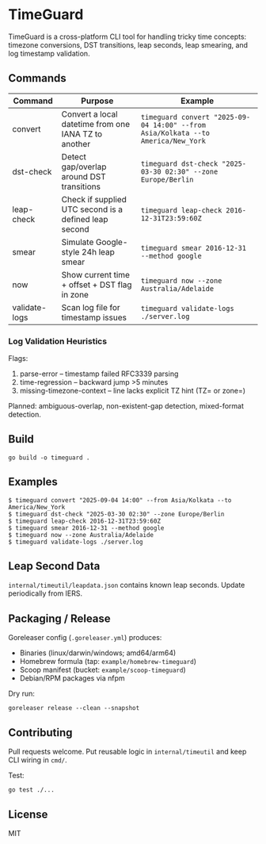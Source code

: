 # TimeGuard

TimeGuard is a cross-platform CLI tool for handling tricky time concepts: timezone conversions, DST transitions, leap seconds, leap smearing, and log timestamp validation.

## Commands

| Command | Purpose | Example |
|---------|---------|---------|
| convert | Convert a local datetime from one IANA TZ to another | `timeguard convert "2025-09-04 14:00" --from Asia/Kolkata --to America/New_York` |
| dst-check | Detect gap/overlap around DST transitions | `timeguard dst-check "2025-03-30 02:30" --zone Europe/Berlin` |
| leap-check | Check if supplied UTC second is a defined leap second | `timeguard leap-check 2016-12-31T23:59:60Z` |
| smear | Simulate Google-style 24h leap smear | `timeguard smear 2016-12-31 --method google` |
| now | Show current time + offset + DST flag in zone | `timeguard now --zone Australia/Adelaide` |
| validate-logs | Scan log file for timestamp issues | `timeguard validate-logs ./server.log` |

### Log Validation Heuristics
Flags:
1. parse-error – timestamp failed RFC3339 parsing
2. time-regression – backward jump >5 minutes
3. missing-timezone-context – line lacks explicit TZ hint (TZ= or zone=)

Planned: ambiguous-overlap, non-existent-gap detection, mixed-format detection.

## Build

```
go build -o timeguard .
```

## Examples

```
$ timeguard convert "2025-09-04 14:00" --from Asia/Kolkata --to America/New_York
$ timeguard dst-check "2025-03-30 02:30" --zone Europe/Berlin
$ timeguard leap-check 2016-12-31T23:59:60Z
$ timeguard smear 2016-12-31 --method google
$ timeguard now --zone Australia/Adelaide
$ timeguard validate-logs ./server.log
```

## Leap Second Data

`internal/timeutil/leapdata.json` contains known leap seconds. Update periodically from IERS.

## Packaging / Release

Goreleaser config (`.goreleaser.yml`) produces:
- Binaries (linux/darwin/windows; amd64/arm64)
- Homebrew formula (tap: `example/homebrew-timeguard`)
- Scoop manifest (bucket: `example/scoop-timeguard`)
- Debian/RPM packages via nfpm

Dry run:
```
goreleaser release --clean --snapshot
```

## Contributing

Pull requests welcome. Put reusable logic in `internal/timeutil` and keep CLI wiring in `cmd/`.

Test:
```
go test ./...
```

## License

MIT
